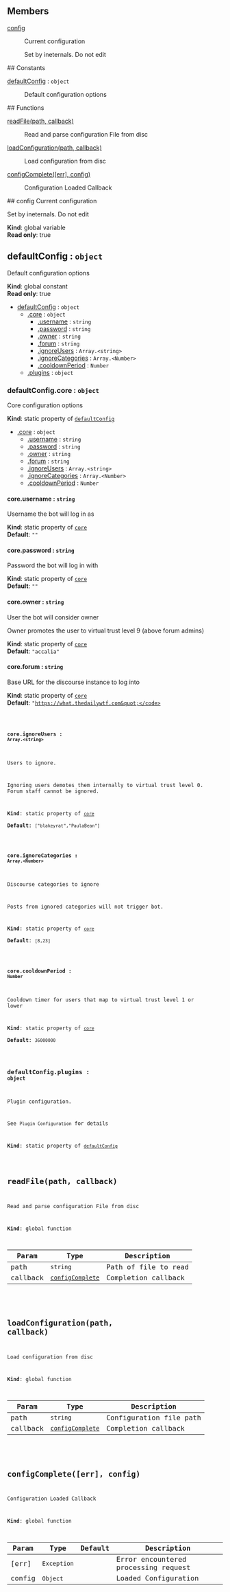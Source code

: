 ## Members
<dl>
<dt><a href="#config">config</a></dt>
<dd><p>Current configuration</p>
<p>Set by ineternals. Do not edit</p>
</dd>
</dl>
## Constants
<dl>
<dt><a href="#defaultConfig">defaultConfig</a> : <code>object</code></dt>
<dd><p>Default configuration options</p>
</dd>
</dl>
## Functions
<dl>
<dt><a href="#readFile">readFile(path, callback)</a></dt>
<dd><p>Read and parse configuration File from disc</p>
</dd>
<dt><a href="#loadConfiguration">loadConfiguration(path, callback)</a></dt>
<dd><p>Load configuration from disc</p>
</dd>
<dt><a href="#configComplete">configComplete([err], config)</a></dt>
<dd><p>Configuration Loaded Callback</p>
</dd>
</dl>
<a name="config"></a>
## config
Current configuration

Set by ineternals. Do not edit

**Kind**: global variable  
**Read only**: true  
<a name="defaultConfig"></a>
## defaultConfig : <code>object</code>
Default configuration options

**Kind**: global constant  
**Read only**: true  

* [defaultConfig](#defaultConfig) : <code>object</code>
  * [.core](#defaultConfig.core) : <code>object</code>
    * [.username](#defaultConfig.core.username) : <code>string</code>
    * [.password](#defaultConfig.core.password) : <code>string</code>
    * [.owner](#defaultConfig.core.owner) : <code>string</code>
    * [.forum](#defaultConfig.core.forum) : <code>string</code>
    * [.ignoreUsers](#defaultConfig.core.ignoreUsers) : <code>Array.&lt;string&gt;</code>
    * [.ignoreCategories](#defaultConfig.core.ignoreCategories) : <code>Array.&lt;Number&gt;</code>
    * [.cooldownPeriod](#defaultConfig.core.cooldownPeriod) : <code>Number</code>
  * [.plugins](#defaultConfig.plugins) : <code>object</code>

<a name="defaultConfig.core"></a>
### defaultConfig.core : <code>object</code>
Core configuration options

**Kind**: static property of <code>[defaultConfig](#defaultConfig)</code>  

* [.core](#defaultConfig.core) : <code>object</code>
  * [.username](#defaultConfig.core.username) : <code>string</code>
  * [.password](#defaultConfig.core.password) : <code>string</code>
  * [.owner](#defaultConfig.core.owner) : <code>string</code>
  * [.forum](#defaultConfig.core.forum) : <code>string</code>
  * [.ignoreUsers](#defaultConfig.core.ignoreUsers) : <code>Array.&lt;string&gt;</code>
  * [.ignoreCategories](#defaultConfig.core.ignoreCategories) : <code>Array.&lt;Number&gt;</code>
  * [.cooldownPeriod](#defaultConfig.core.cooldownPeriod) : <code>Number</code>

<a name="defaultConfig.core.username"></a>
#### core.username : <code>string</code>
Username the bot will log in as

**Kind**: static property of <code>[core](#defaultConfig.core)</code>  
**Default**: <code>&quot;&quot;</code>  
<a name="defaultConfig.core.password"></a>
#### core.password : <code>string</code>
Password the bot will log in with

**Kind**: static property of <code>[core](#defaultConfig.core)</code>  
**Default**: <code>&quot;&quot;</code>  
<a name="defaultConfig.core.owner"></a>
#### core.owner : <code>string</code>
User the bot will consider owner

Owner promotes the user to virtual trust level 9 (above forum admins)

**Kind**: static property of <code>[core](#defaultConfig.core)</code>  
**Default**: <code>&quot;accalia&quot;</code>  
<a name="defaultConfig.core.forum"></a>
#### core.forum : <code>string</code>
Base URL for the discourse instance to log into

**Kind**: static property of <code>[core](#defaultConfig.core)</code>  
**Default**: <code>&quot;https://what.thedailywtf.com&quot;</code>  
<a name="defaultConfig.core.ignoreUsers"></a>
#### core.ignoreUsers : <code>Array.&lt;string&gt;</code>
Users to ignore.

Ignoring users demotes them internally to virtual trust level 0. Forum staff cannot be ignored.

**Kind**: static property of <code>[core](#defaultConfig.core)</code>  
**Default**: <code>[&quot;blakeyrat&quot;,&quot;PaulaBean&quot;]</code>  
<a name="defaultConfig.core.ignoreCategories"></a>
#### core.ignoreCategories : <code>Array.&lt;Number&gt;</code>
Discourse categories to ignore

Posts from ignored categories will not trigger bot.

**Kind**: static property of <code>[core](#defaultConfig.core)</code>  
**Default**: <code>[8,23]</code>  
<a name="defaultConfig.core.cooldownPeriod"></a>
#### core.cooldownPeriod : <code>Number</code>
Cooldown timer for users that map to virtual trust level 1 or lower

**Kind**: static property of <code>[core](#defaultConfig.core)</code>  
**Default**: <code>36000000</code>  
<a name="defaultConfig.plugins"></a>
### defaultConfig.plugins : <code>object</code>
Plugin configuration.

See `Plugin Configuration` for details

**Kind**: static property of <code>[defaultConfig](#defaultConfig)</code>  
<a name="readFile"></a>
## readFile(path, callback)
Read and parse configuration File from disc

**Kind**: global function  

| Param | Type | Description |
| --- | --- | --- |
| path | <code>string</code> | Path of file to read |
| callback | <code>[configComplete](#configComplete)</code> | Completion callback |

<a name="loadConfiguration"></a>
## loadConfiguration(path, callback)
Load configuration from disc

**Kind**: global function  

| Param | Type | Description |
| --- | --- | --- |
| path | <code>string</code> | Configuration file path |
| callback | <code>[configComplete](#configComplete)</code> | Completion callback |

<a name="configComplete"></a>
## configComplete([err], config)
Configuration Loaded Callback

**Kind**: global function  

| Param | Type | Default | Description |
| --- | --- | --- | --- |
| [err] | <code>Exception</code> | <code></code> | Error encountered processing request |
| config | <code>Object</code> |  | Loaded Configuration |

